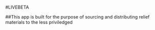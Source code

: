 #LIVEBETA

##This app is built for the purpose of sourcing and distributing relief materials to the less priviledged
